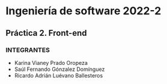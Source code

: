 # Ingeniería de software 2022-2

## Práctica 2. Front-end

### INTEGRANTES

* Karina Vianey Prado Oropeza 
* Saúl Fernando Gónzalez Domínguez
* Ricardo Adrián Luévano Ballesteros